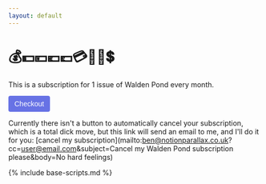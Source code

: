 ```yaml
---
layout: default
---
```


# 💰💵💴💶💷💳💸🤑💲

This is a subscription for 1 issue of Walden Pond every month.

<!-- Load Stripe.js on your website. -->
<script src="https://js.stripe.com/v3"></script>

<!-- Create a button that your customers click to complete their purchase. Customize the styling to suit your branding. -->

<button
  style="background-color:#6772E5;color:#FFF;padding:8px 12px;border:0;border-radius:4px;font-size:1em"
  id="checkout-button-plan_H1V1UIJudbwmPr"
  role="link"
  class="disabled"> Checkout</button>

<div id="error-message"></div>

Currently there isn't a button to automatically cancel your subscription, which is a total dick move, but this link will send an email to me, and I'll do it for you: [cancel my subscription](mailto:ben@notionparallax.co.uk?cc=user@email.com&subject=Cancel my Walden Pond subscription please&body=No hard feelings)

{% include base-scripts.md %}

<script src="js/payment.js"></script>
